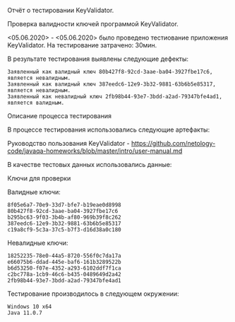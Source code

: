 Отчёт о тестировании KeyValidator.

Проверка валидности ключей программой KeyValidator.

<05.06.2020> - <05.06.2020> было проведено тестиование приложения KeyValidator.
На тестирование затрачено: 30мин.

В результате тестирования выявлены следующие дефекты:

    Заявленный как валидный ключ 80b427f8-92cd-3aae-ba04-3927fbe17c6, является невалидным.
    Заявленный как валидный ключ 387eedc6-12e9-3b32-9881-63b6b5e85317, является невалидным.
    Заявленный как невалидный ключ 2fb98b44-93e7-3bdd-a2ad-79347bfe4ad1, является валидным.

Описание процесса тестирования

В процессе тестирования использовались следующие артефакты:

Руководство пользования KeyValidator - https://github.com/netology-code/javaqa-homeworks/blob/master/intro/user-manual.md


В качестве тестовых данных использовались данные:

Ключи для проверки

Валидные ключи:

    8f05e6a7-70e9-33d7-bfe7-b19eae0d8998
    80b427f8-92cd-3aae-ba04-3927fbe17c6
    b295bc63-9f03-3b4b-af80-969b39f8c262
    387eedc6-12e9-3b32-9881-63b6b5e85317
    c19a8cf9-5c3a-37c5-b7f3-d16d38a0c180

Невалидные ключи:

    18252235-78e0-44a5-8720-556f0c7da17a
    e66075b6-ddad-445e-baf6-161b3289522b
    b6d53250-f07e-4352-a293-6102ddf7f1ca
    c2bc778a-1cb9-46c6-b435-0489649d2a42
    2fb98b44-93e7-3bdd-a2ad-79347bfe4ad1

Тестирование производилось в следующем окружении:

    Windows 10 x64
    Java 11.0.7
